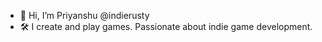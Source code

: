 - 👋 Hi, I’m Priyanshu @indierusty
- 🛠️ I create and play games. Passionate about indie game development.

<!---
indierusty/indierusty is a ✨ special ✨ repository because its `README.md` (this file) appears on your GitHub profile.
You can click the Preview link to take a look at your changes.
--->
